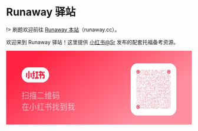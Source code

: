 # Runaway 驿站
!> 刷题欢迎前往 [Runaway 本站](https://www.runaway.cc/)（runaway.cc）。

欢迎来到 Runaway 驿站！这里提供 [小红书@Sr](https://www.xiaohongshu.com/user/profile/65c8a2f3000000000b036b41?xsec_token=YBwiETkzbhN3F6NHJukfpzDBUh-ysArhLs8qIlfZOE13k=&xsec_source=app_share&xhsshare=CopyLink&appuid=65c8a2f3000000000b036b41&apptime=1737894427&share_id=c9152acbc33a4ff1bbad4b842af73b13) 发布的配套托福备考资源。

<img src="./assets/images/sr_qr.jpeg" width="550" height="200">
